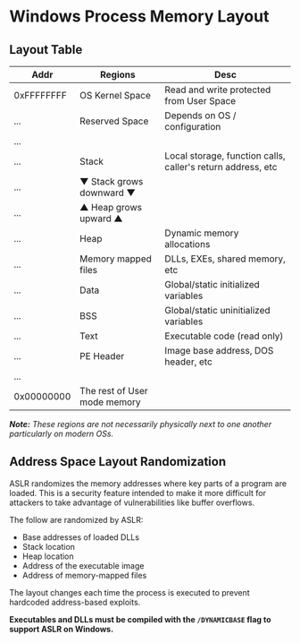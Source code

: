 # Windows Process Memory Layout
## Layout Table
| Addr | Regions | Desc |
|------|---------|------|
|0xFFFFFFFF| OS Kernel Space | Read and write protected from User Space |
|...| Reserved Space | Depends on OS / configuration |
|...| | |
|...| Stack | Local storage, function calls, caller's return address, etc |
|...| ▼ Stack grows downward ▼ | |
|...| ▲ Heap grows upward ▲ | |
|...| Heap | Dynamic memory allocations |
|...| Memory mapped files | DLLs, EXEs, shared memory, etc |
|...| Data | Global/static initialized variables |
|...| BSS |  Global/static uninitialized variables |
|...| Text | Executable code (read only) |
|...| PE Header | Image base address, DOS header, etc |
|...| | |
|0x00000000| The rest of User mode memory | | 

***Note:*** *These regions are not necessarily physically next to one another particularly on modern OSs.*
## Address Space Layout Randomization
ASLR randomizes the memory addresses where key parts of a program are loaded. This is a security feature intended to make it more difficult for attackers to take advantage of vulnerabilities like buffer overflows.

The follow are randomized by ASLR:
- Base addresses of loaded DLLs
- Stack location
- Heap location
- Address of the executable image
- Address of memory-mapped files

The layout changes each time the process is executed to prevent hardcoded address-based exploits.

**Executables and DLLs must be compiled with the `/DYNAMICBASE` flag to support ASLR on Windows.**